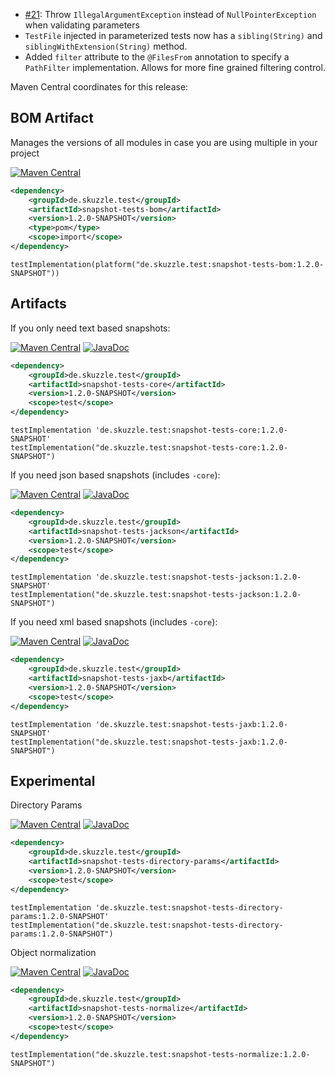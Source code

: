 * [#21](https://github.com/skuzzle/snapshot-tests/issues/21): Throw `IllegalArgumentException` instead of `NullPointerException` when validating parameters
* `TestFile` injected in parameterized tests now has a `sibling(String)` and `siblingWithExtension(String)` method.
* Added `filter` attribute to the `@FilesFrom` annotation to specify a `PathFilter` implementation. Allows for more fine grained filtering control.

Maven Central coordinates for this release:

## BOM Artifact
Manages the versions of all modules in case you are using multiple in your project

[![Maven Central](https://img.shields.io/static/v1?label=MavenCentral&message=1.2.0-SNAPSHOT&color=blue)](https://search.maven.org/artifact/de.skuzzle.test/snapshot-tests-bom/1.2.0-SNAPSHOT/jar)

```xml
<dependency>
    <groupId>de.skuzzle.test</groupId>
    <artifactId>snapshot-tests-bom</artifactId>
    <version>1.2.0-SNAPSHOT</version>
    <type>pom</type>
    <scope>import</scope>
</dependency>
```

```
testImplementation(platform("de.skuzzle.test:snapshot-tests-bom:1.2.0-SNAPSHOT"))
```

## Artifacts
If you only need text based snapshots:

[![Maven Central](https://img.shields.io/static/v1?label=MavenCentral&message=1.2.0-SNAPSHOT&color=blue)](https://search.maven.org/artifact/de.skuzzle.test/snapshot-tests-core/1.2.0-SNAPSHOT/jar) [![JavaDoc](https://img.shields.io/static/v1?label=JavaDoc&message=1.2.0-SNAPSHOT&color=orange)](http://www.javadoc.io/doc/de.skuzzle.test/snapshot-tests-core/1.2.0-SNAPSHOT)

```xml
<dependency>
    <groupId>de.skuzzle.test</groupId>
    <artifactId>snapshot-tests-core</artifactId>
    <version>1.2.0-SNAPSHOT</version>
    <scope>test</scope>
</dependency>
```

```
testImplementation 'de.skuzzle.test:snapshot-tests-core:1.2.0-SNAPSHOT'
testImplementation("de.skuzzle.test:snapshot-tests-core:1.2.0-SNAPSHOT")
```

If you need json based snapshots (includes `-core`):

[![Maven Central](https://img.shields.io/static/v1?label=MavenCentral&message=1.2.0-SNAPSHOT&color=blue)](https://search.maven.org/artifact/de.skuzzle.test/snapshot-tests-jackson/1.2.0-SNAPSHOT/jar) [![JavaDoc](https://img.shields.io/static/v1?label=JavaDoc&message=1.2.0-SNAPSHOT&color=orange)](http://www.javadoc.io/doc/de.skuzzle.test/snapshot-tests-jackson/1.2.0-SNAPSHOT)

```xml
<dependency>
    <groupId>de.skuzzle.test</groupId>
    <artifactId>snapshot-tests-jackson</artifactId>
    <version>1.2.0-SNAPSHOT</version>
    <scope>test</scope>
</dependency>
```

```
testImplementation 'de.skuzzle.test:snapshot-tests-jackson:1.2.0-SNAPSHOT'
testImplementation("de.skuzzle.test:snapshot-tests-jackson:1.2.0-SNAPSHOT")
```

If you need xml based snapshots (includes `-core`):

[![Maven Central](https://img.shields.io/static/v1?label=MavenCentral&message=1.2.0-SNAPSHOT&color=blue)](https://search.maven.org/artifact/de.skuzzle.test/snapshot-tests-jaxb/1.2.0-SNAPSHOT/jar) [![JavaDoc](https://img.shields.io/static/v1?label=JavaDoc&message=1.2.0-SNAPSHOT&color=orange)](http://www.javadoc.io/doc/de.skuzzle.test/snapshot-tests-jaxb/1.2.0-SNAPSHOT)

```xml
<dependency>
    <groupId>de.skuzzle.test</groupId>
    <artifactId>snapshot-tests-jaxb</artifactId>
    <version>1.2.0-SNAPSHOT</version>
    <scope>test</scope>
</dependency>
```

```
testImplementation 'de.skuzzle.test:snapshot-tests-jaxb:1.2.0-SNAPSHOT'
testImplementation("de.skuzzle.test:snapshot-tests-jaxb:1.2.0-SNAPSHOT")
```

## Experimental
Directory Params

[![Maven Central](https://img.shields.io/static/v1?label=MavenCentral&message=1.2.0-SNAPSHOT&color=blue)](https://search.maven.org/artifact/de.skuzzle.test/snapshot-tests-directory-params/1.2.0-SNAPSHOT/jar) [![JavaDoc](https://img.shields.io/static/v1?label=JavaDoc&message=1.2.0-SNAPSHOT&color=orange)](http://www.javadoc.io/doc/de.skuzzle.test/snapshot-tests-directory-params/1.2.0-SNAPSHOT)

```xml
<dependency>
    <groupId>de.skuzzle.test</groupId>
    <artifactId>snapshot-tests-directory-params</artifactId>
    <version>1.2.0-SNAPSHOT</version>
    <scope>test</scope>
</dependency>
```

```
testImplementation 'de.skuzzle.test:snapshot-tests-directory-params:1.2.0-SNAPSHOT'
testImplementation("de.skuzzle.test:snapshot-tests-directory-params:1.2.0-SNAPSHOT")
```

Object normalization

[![Maven Central](https://img.shields.io/static/v1?label=MavenCentral&message=1.2.0-SNAPSHOT&color=blue)](https://search.maven.org/artifact/de.skuzzle.test/snapshot-tests-normalize/1.2.0-SNAPSHOT/jar) [![JavaDoc](https://img.shields.io/static/v1?label=JavaDoc&message=1.2.0-SNAPSHOT&color=orange)](http://www.javadoc.io/doc/de.skuzzle.test/snapshot-tests-normalize/1.2.0-SNAPSHOT)

```xml
<dependency>
    <groupId>de.skuzzle.test</groupId>
    <artifactId>snapshot-tests-normalize</artifactId>
    <version>1.2.0-SNAPSHOT</version>
    <scope>test</scope>
</dependency>
```

```
testImplementation("de.skuzzle.test:snapshot-tests-normalize:1.2.0-SNAPSHOT")
```